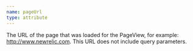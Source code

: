 ```yaml
---
name: pageUrl
type: attribute
---
```


The URL of the page that was loaded for the PageView, for example: http://www.newrelic.com. This URL does not include query parameters.